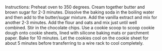 Instructions:
Preheat oven to 350 degrees.
Cream together butter and brown sugar for 2-3 minutes.
Dissolve the baking soda in the boiling water and then add to the butter/sugar mixture. 
Add the vanilla extract and mix for another 2-3 minutes. 
Add the flour and oats and mix just until well combined. Stir in the chocolate chips.
Use a cookie scoop to scoop cookie dough onto cookie sheets, lined with silicone baking mats or parchment paper.
Bake for 10 minutes.
Let the cookies cool on the cookie sheet for about 5 minutes before transferring to a wire rack to cool completely.